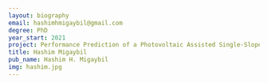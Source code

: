 ```yaml
---
layout: biography
email: hashimhmigaybil@gmail.com
degree: PhD
year_start: 2021
project: Performance Prediction of a Photovoltaic Assisted Single-Slope Solar Still via ML Models
title: Hashim Migaybil
pub_name: Hashim H. Migaybil
img: hashim.jpg
---
```

